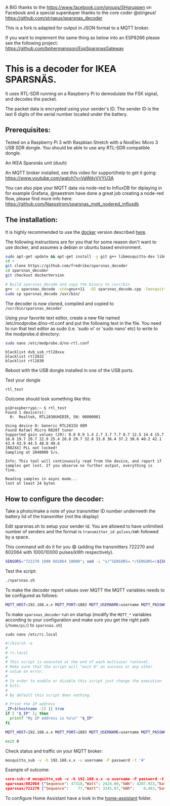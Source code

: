 A BIG thanks to the https://www.facebook.com/groups/SHgruppen on Facebook and a special superduper thanks to the core coder @strigeus!
https://github.com/strigeus/sparsnas_decoder

This is a fork is adapted for output in JSON format to a MQTT broker.

If you want to implement the same thing as below into an ESP8266 please see the following project: https://github.com/bphermansson/EspSparsnasGateway

This is a decoder for IKEA SPARSNÄS.
===================================

It uses RTL-SDR running on a Raspberry Pi to demodulate the FSK signal, and decodes the packet.

The packet data is encrypted using your sender's ID. The sender ID is the last 6 digits of the serial number located under the battery.

Prerequisites:
-------------
Tested on a Raspberry Pi 3 with Raspbian Stretch with a NooElec Micro 3 USB SDR dongle. You should be able to use any RTL-SDR compatible dongle.

An IKEA Sparsnäs unit (duuh)

An MQTT broker installed, see this video for support/help to get it going: https://www.youtube.com/watch?v=VaWdvVVYU3A

You can also pipe your MQTT data via node-red to InfluxDB for diplaying in for example Grafana, @naestrom have done a great job creating a node-red flow, please find more info here: https://github.com/Naesstrom/sparsnas_mqtt_nodered_influxdb

The installation:
-------------
It is highly recommended to use the [docker](https://docker.com) version described [here](docker.md).

The following instructions are for you that for some reason don't want to use docker, and assumes a debian or ubuntu based environment.

```sh
sudo apt-get update && apt-get install -y git g++ libmosquitto-dev libmosquitto1 rtl-sdr zsh busybox
cd ~
git clone https://github.com/fredrike/sparsnas_decoder
cd sparsnas_decoder
git checkout dockerVersion

# Build sparsnas_decode and copy the binary to /usr/bin
g++ -o sparsnas_decode -std=gnu++11  -O2 sparsnas_decode.cpp -lmosquitto
sudo cp sparsnas_decode /usr/bin/
```
The decoder is now cloned, compiled and copied to `/usr/bin/sparsnas_decoder`


Using your favorite text editor, create a new file named /etc/modprobe.d/no-rtl.conf and put the following text in the file. You need to run that text editor as sudo (i.e. 'sudo vi' or 'sudo nano' etc) to write to the modprobe.d directory:

```sh
sudo nano /etc/modprobe.d/no-rtl.conf
```

```
blacklist dvb_usb_rtl28xxu
blacklist rtl2832
blacklist rtl2830
```

Reboot with the USB dongle installed in one of the USB ports.

Test your dongle
```
rtl_test
```
Outcome should look something like this:
```
pi@raspberrypi:~ $ rtl_test
Found 1 device(s):
  0:  Realtek, RTL2838UHIDIR, SN: 00000001

Using device 0: Generic RTL2832U OEM
Found Rafael Micro R820T tuner
Supported gain values (29): 0.0 0.9 1.4 2.7 3.7 7.7 8.7 12.5 14.4 15.7 16.6 19.7 20.7 22.9 25.4 28.0 29.7 32.8 33.8 36.4 37.2 38.6 40.2 42.1 43.4 43.9 44.5 48.0 49.6
[R82XX] PLL not locked!
Sampling at 2048000 S/s.

Info: This tool will continuously read from the device, and report if
samples get lost. If you observe no further output, everything is fine.

Reading samples in async mode...
lost at least 24 bytes
```

How to configure the decoder:
-------------
Take a photo/make a note of your transmitter ID number underneeth the battery lid of the transmitter (not the display)

Edit sparsnas.sh to setup your sender id. You are allowed to have unlimitied number of senders and the format is `transmitter_id pulses/kWh` followed by a space.

This command will do it for you :smile: (adding the transmitters 722270 and 602064 with 1000/10000 pulses/kWh respectively).

```sh
SENSORS="722270 1000 602064 10000"; sed -i "s/^SENSORS=.*/SENSORS=(${SENSORS})/" sparsnas.sh
```

Test the script:
```sh
./sparsnas.sh
```

To make the decoder report values over MQTT the MQTT variables needs to be configured as follows:

```sh
MQTT_HOST=192.168.x.x MQTT_PORT=1883 MQTT_USERNAME=username MQTT_PASSWORD=password ./sparsnas.sh
```


To make `sparsnas_decoder` run on startup (modify the `MQTT_*` variables according to your configuration and make sure you get the right path (`/home/pi/`) to `sparsnas.sh`)

```sudo nano /etc/rc.local```

```sh
#!/bin/sh -e
#
# rc.local
#
# This script is executed at the end of each multiuser runlevel.
# Make sure that the script will "exit 0" on success or any other
# value on error.
#
# In order to enable or disable this script just change the execution
# bits.
#
# By default this script does nothing.

# Print the IP address
_IP=$(hostname -I) || true
if [ "$_IP" ]; then
  printf "My IP address is %s\n" "$_IP"
fi

MQTT_HOST=192.168.x.x MQTT_PORT=1883 MQTT_USERNAME=username MQTT_PASSWORD=password /home/pi/sparsnas_decoder/sparsnas.sh

exit 0
```

Check status and traffic on your MQTT broker:
```sh
mosquitto_sub -v -h 192.168.x.x -u username -P password -t '#'
```
Example of outcome:

```json
core-ssh:~# mosquitto_sub -v -h 192.168.x.x -u username -P password -t '#'
sparsnas/602064 {"Sequence": 47318,"Watt": 2424.00,"kWh": 4207.933,"battery": 100,"FreqErr": 0.70,"CRC":"ok","Sensor":602064}
sparsnas/722270 {"Sequence":    77,"Watt": 3245.07,"kWh":    0.483,"battery": 100,"FreqErr": 0.40,"CRC":"ok","Sensor":722270}
```

To configure Home Assistant have a look in the [home-assistant](home_assistant) folder.
